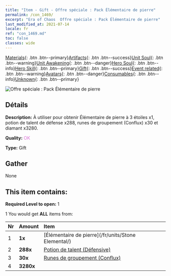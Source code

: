 ```yaml
---
title: "Item - Gift - Offre spéciale : Pack Élémentaire de pierre"
permalink: /con_1469/
excerpt: "Era of Chaos  Offre spéciale : Pack Élémentaire de pierre"
last_modified_at: 2021-07-14
locale: fr
ref: "con_1469.md"
toc: false
classes: wide
---
```

 [Materials](/ItemsFR/){: .btn .btn--primary}[Artifacts](/ItemsFR/Artifacts/){: .btn .btn--success}[Unit Soul](/ItemsFR/UnitSoul/){: .btn .btn--warning}[Unit Awakening](/ItemsFR/UnitAwakening/){: .btn .btn--danger}[Hero Soul](/ItemsFR/HeroSoul/){: .btn .btn--info}[Hero Skill](/ItemsFR/HeroSkill/){: .btn .btn--primary}[Gift](/ItemsFR/Gift/){: .btn .btn--success}[Event related](/ItemsFR/Events/){: .btn .btn--warning}[Avatars](/ItemsFR/Avatars/){: .btn .btn--danger}[Consumables](/ItemsFR/Consumables/){: .btn .btn--info}[Unknown](/ItemsFR/Unknown/){: .btn .btn--primary}

 ![Offre spéciale : Pack Élémentaire de pierre](/images/t/i_907083.png)

## Détails
 **Description:** À utiliser pour obtenir Élémentaire de pierre à 3 étoiles x1, potion de talent de défense x288, runes de groupement (Conflux) x30 et diamant x3280.

 **Quality:** <span style="color: #DA70D6">OK</span>

 **Type:** Gift

## Gather

  None

## This item contains:

 **Required Level to open:** 1

 1 You would get **ALL** items  from:

  | Nr | Amount |     Item    |
  |:---|:-------|:------------|
  | 1 |  **1x** | [Élémentaire de pierre](/fr/units/Stone Elemental/) |  | 
  | 2 |  **288x** | [Potion de talent (Défensive)](/ItemsFR/con_787/) |  | 
  | 3 |  **30x** | [Runes de groupement (Conflux)](/ItemsFR/con_791/) |  | 
  | 4 |  **3280x** | <i class="fas fa-gem"/> |  | 
